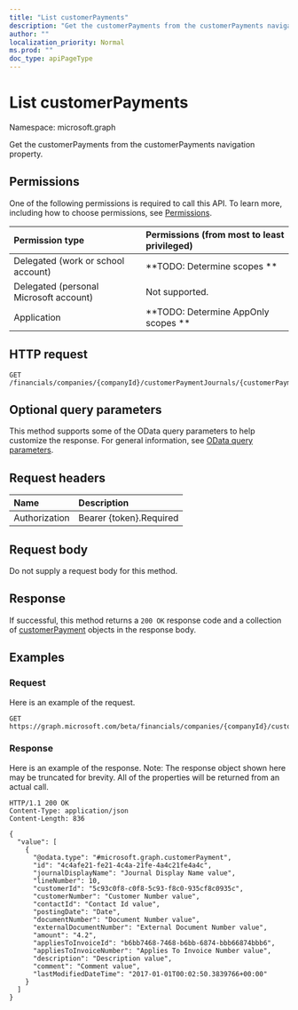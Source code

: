 ```yaml
---
title: "List customerPayments"
description: "Get the customerPayments from the customerPayments navigation property."
author: ""
localization_priority: Normal
ms.prod: ""
doc_type: apiPageType
---
```


# List customerPayments

Namespace: microsoft.graph

Get the customerPayments from the customerPayments navigation property.

## Permissions
One of the following permissions is required to call this API. To learn more, including how to choose permissions, see [Permissions](/concepts/permissions-reference.md).

|Permission type|Permissions (from most to least privileged)|
|:---|:---|
|Delegated (work or school account)|**TODO: Determine scopes **|
|Delegated (personal Microsoft account)|Not supported.|
|Application|**TODO: Determine AppOnly scopes **|

## HTTP request
<!-- {
  "blockType": "ignored"
}
-->
``` http
GET /financials/companies/{companyId}/customerPaymentJournals/{customerPaymentJournalId}/customerPayments
```

## Optional query parameters
This method supports some of the OData query parameters to help customize the response. For general information, see [OData query parameters](/graph/query-parameters).

## Request headers
|Name|Description|
|:---|:---|
|Authorization|Bearer {token}.Required|

## Request body
Do not supply a request body for this method.

## Response
If successful, this method returns a `200 OK` response code and a collection of [customerPayment](../resources/customerpayment.md) objects in the response body.

## Examples

### Request
Here is an example of the request.
<!-- {
  "blockType": "request",
  "name": "get_customerpayment"
}
-->
``` http
GET https://graph.microsoft.com/beta/financials/companies/{companyId}/customerPaymentJournals/{customerPaymentJournalId}/customerPayments
```

### Response
Here is an example of the response. Note: The response object shown here may be truncated for brevity. All of the properties will be returned from an actual call.
<!-- {
  "blockType": "response",
  "truncated": true,
  "@odata.type": "collection(microsoft.graph.customerpayment)"
}
-->
``` http
HTTP/1.1 200 OK
Content-Type: application/json
Content-Length: 836

{
  "value": [
    {
      "@odata.type": "#microsoft.graph.customerPayment",
      "id": "4c4afe21-fe21-4c4a-21fe-4a4c21fe4a4c",
      "journalDisplayName": "Journal Display Name value",
      "lineNumber": 10,
      "customerId": "5c93c0f8-c0f8-5c93-f8c0-935cf8c0935c",
      "customerNumber": "Customer Number value",
      "contactId": "Contact Id value",
      "postingDate": "Date",
      "documentNumber": "Document Number value",
      "externalDocumentNumber": "External Document Number value",
      "amount": "4.2",
      "appliesToInvoiceId": "b6bb7468-7468-b6bb-6874-bbb66874bbb6",
      "appliesToInvoiceNumber": "Applies To Invoice Number value",
      "description": "Description value",
      "comment": "Comment value",
      "lastModifiedDateTime": "2017-01-01T00:02:50.3839766+00:00"
    }
  ]
}
```

